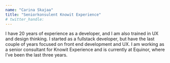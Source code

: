 ```yaml
---
name: "Carina Skajaa"
title: "Seniorkonsulent Knowit Experience"
# twitter_handle: 
---
```

I have 20 years of experience as a developer, and I am also trained in UX and design thinking. I started as a fullstack developer, but have the last couple of years focused on front end development and UX.  I am working as a senior consultant for Knowit Experience and is currently at Equinor, where I’ve been the last three years. 
